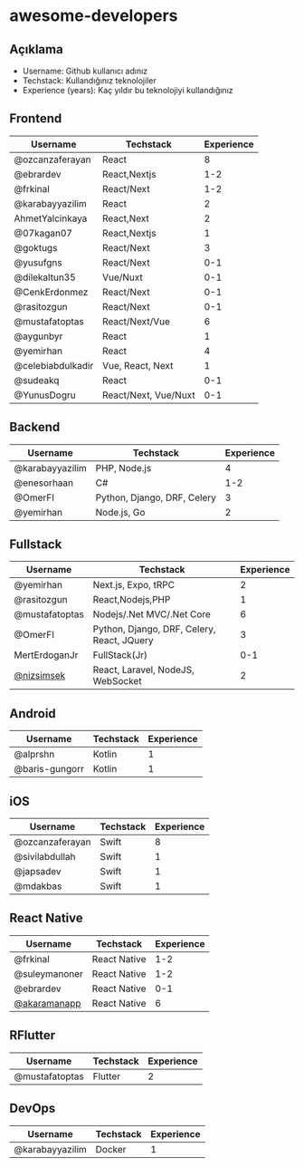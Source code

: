 # awesome-developers

## Açıklama

- Username: Github kullanıcı adınız
- Techstack: Kullandığınız teknolojiler
- Experience (years): Kaç yıldır bu teknolojiyi kullandığınız


## Frontend
| Username        | Techstack    | Experience |
|-----------------|--------------| ---------- |
| @ozcanzaferayan | React        | 8          |
| @ebrardev       | React,Nextjs | 1-2     |
| @frkinal        | React/Next| 1-2        |
| @karabayyazilim | React     | 2          |
| AhmetYalcinkaya | React,Next   | 2         |
| @07kagan07      | React,Nextjs | 1        |
| @goktugs        | React/Next   | 3         |
| @yusufgns       | React/Next   | 0-1        |
| @dilekaltun35   | Vue/Nuxt     | 0-1        |
| @CenkErdonmez   | React/Next| 0-1        |
| @rasitozgun | React/Next | 0-1        |
| @mustafatoptas  | React/Next/Vue| 6          |
| @aygunbyr       | React     | 1          |
| @yemirhan       | React     | 4          |
|@celebiabdulkadir|Vue, React, Next | 1     |
| @sudeakq        | React        | 0-1        |
| @YunusDogru   | React/Next, Vue/Nuxt| 0-1|


## Backend
| Username        | Techstack | Experience |
| --------------- | --------- | ---------- |
| @karabayyazilim | PHP, Node.js | 4       |
| @enesorhaan     | C#        | 1-2        |
| @OmerFI         | Python, Django, DRF, Celery | 3 |
| @yemirhan       | Node.js, Go      | 2    |

## Fullstack

| Username        | Techstack    | Experience |
| --------------- | ------------ | ---------- 
| @yemirhan | Next.js, Expo, tRPC | 2       |
| @rasitozgun        | React,Nodejs,PHP | 1          |
| @mustafatoptas  | Nodejs/.Net MVC/.Net Core | 6          |
| @OmerFI         | Python, Django, DRF, Celery, React, JQuery | 3 |
| MertErdoganJr   | FullStack(Jr)  | 0-1 |
| [@nizsimsek](https://github.com/nizsimsek) | React, Laravel, NodeJS, WebSocket | 2 |

## Android
| Username        | Techstack | Experience |
| --------------- | --------- | ---------- |
| @alprshn		  | Kotlin    | 1          |
| @baris-gungorr  | Kotlin     |  1         |

## iOS
| Username        | Techstack  | Experience |
| --------------- | ---------- | ---------- |
| @ozcanzaferayan | Swift      | 8          |
| @sivilabdullah  | Swift      | 1          |
| @japsadev       | Swift      | 1          |
| @mdakbas        | Swift      | 1          |

## React Native
| Username        | Techstack | Experience |
| --------------- | --------- | ---------- |
| @frkinal        | React Native| 1-2      |
| @suleymanoner   | React Native | 1-2     |
| @ebrardev       | React Native | 0-1
| [@akaramanapp](https://github.com/akaramanapp) | React Native | 6 |

## RFlutter
| Username        | Techstack | Experience |
| --------------- | --------- | ---------- |
| @mustafatoptas  | Flutter | 2             |


## DevOps
| Username        | Techstack  | Experience |
| --------------- | ---------- | ---------- 
| @karabayyazilim | Docker     | 1          |
